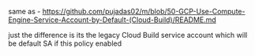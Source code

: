 same as - https://github.com/pujadas02/m/blob/50-GCP-Use-Compute-Engine-Service-Account-by-Default-(Cloud-Build)/README.md

just the difference is its the legacy Cloud Build service account which will be default SA if this policy enabled
